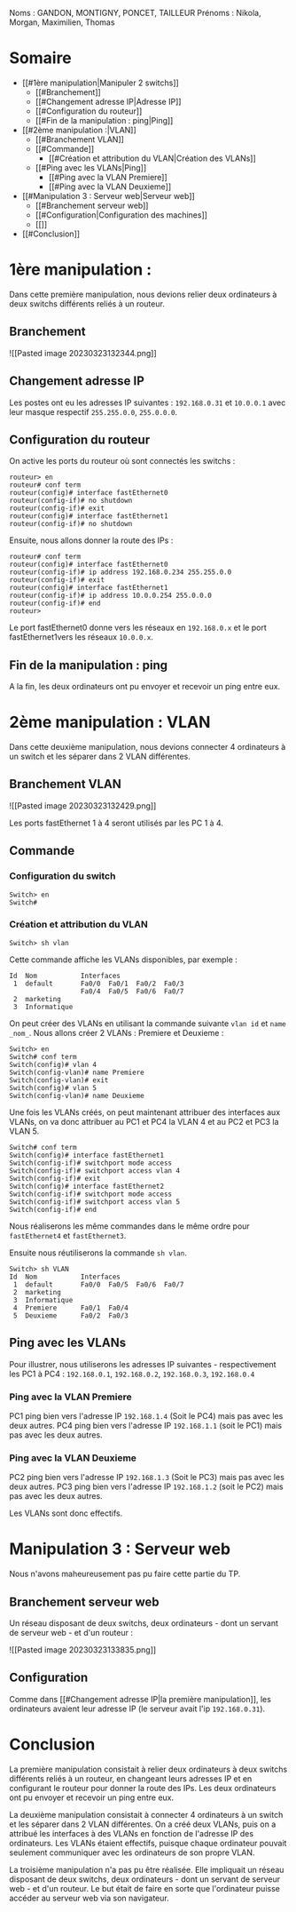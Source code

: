 Noms : GANDON, MONTIGNY, PONCET, TAILLEUR
Prénoms : Nikola, Morgan, Maximilien, Thomas

# Somaire
- [[#1ère manipulation|Manipuler 2 switchs]]
	- [[#Branchement]]
	- [[#Changement adresse IP|Adresse IP]]
	- [[#Configuration du routeur]]
	- [[#Fin de la manipulation : ping|Ping]]
- [[#2ème manipulation :|VLAN]]
	- [[#Branchement VLAN]]
	- [[#Commande]]
		- [[#Création et attribution du VLAN|Création des VLANs]]
	- [[#Ping avec les VLANs|Ping]]
		- [[#Ping avec la VLAN Premiere]]
		- [[#Ping avec la VLAN Deuxieme]]
- [[#Manipulation 3 : Serveur web|Serveur web]]
	- [[#Branchement serveur web]]
	- [[#Configuration|Configuration des machines]]
	- [[]]
- [[#Conclusion]]


# 1ère manipulation :
Dans cette première manipulation, nous devions relier deux ordinateurs à deux switchs différents reliés à un routeur. 
## Branchement
![[Pasted image 20230323132344.png]]
## Changement adresse IP

Les postes ont eu les adresses IP suivantes : ``192.168.0.31`` et ``10.0.0.1`` avec leur masque respectif ``255.255.0.0``, ``255.0.0.0``.

## Configuration du routeur

On active les ports du routeur où sont connectés les switchs :
```
routeur> en
routeur# conf term
routeur(config)# interface fastEthernet0
routeur(config-if)# no shutdown
routeur(config-if)# exit
routeur(config)# interface fastEthernet1
routeur(config-if)# no shutdown
```
Ensuite, nous allons donner la route des IPs :
```
routeur# conf term
routeur(config)# interface fastEthernet0
routeur(config-if)# ip address 192.168.0.234 255.255.0.0
routeur(config-if)# exit
routeur(config)# interface fastEthernet1
routeur(config-if)# ip address 10.0.0.254 255.0.0.0
routeur(config-if)# end
routeur>
```
Le port fastEthernet0 donne vers les réseaux en ``192.168.0.x`` et le port fastEthernet1vers les réseaux ``10.0.0.x``.
## Fin de la manipulation : ping
A la fin, les deux ordinateurs ont pu envoyer et recevoir un ping entre eux.

# 2ème manipulation : VLAN
Dans cette deuxième manipulation, nous devions connecter 4 ordinateurs à un switch et les séparer dans 2 VLAN différentes.

## Branchement VLAN

![[Pasted image 20230323132429.png]]

Les ports fastEthernet 1 à 4 seront utilisés par les PC 1 à 4.

## Commande
### Configuration du switch
```
Switch> en
Switch#
```
### Création et attribution du VLAN
```
Switch> sh vlan
```
Cette commande affiche les VLANs disponibles, par exemple :
```
Id  Nom           Interfaces
 1  default       Fa0/0  Fa0/1  Fa0/2  Fa0/3
 ­                 Fa0/4  Fa0/5  Fa0/6  Fa0/7
 2  marketing     
 3  Informatique  
```

On peut créer des VLANs en utilisant la commande suivante ``vlan id`` et ``name _nom_``. Nous allons créer 2 VLANs : Premiere et Deuxieme :
```
Switch> en
Switch# conf term
Switch(config)# vlan 4
Switch(config-vlan)# name Premiere
Switch(config-vlan)# exit
Switch(config)# vlan 5
Switch(config-vlan)# name Deuxieme
```

Une fois les VLANs créés, on peut maintenant attribuer des interfaces aux VLANs, on va donc attribuer au PC1 et PC4 la VLAN 4 et au PC2 et PC3 la VLAN 5.
```
Switch# conf term
Switch(config)# interface fastEthernet1
Switch(config-if)# switchport mode access
Switch(config-if)# switchport access vlan 4
Switch(config-if)# exit
Switch(config)# interface fastEthernet2
Switch(config-if)# switchport mode access
Switch(config-if)# switchport access vlan 5
Switch(config-if)# end
```
Nous réaliserons les même commandes dans le même ordre pour ``fastEthernet4`` et ``fastEthernet3``.

Ensuite nous réutiliserons la commande ``sh vlan``.
```
Switch> sh VLAN
Id  Nom           Interfaces
 1  default       Fa0/0  Fa0/5  Fa0/6  Fa0/7
 2  marketing     
 3  Informatique  
 4  Premiere      Fa0/1  Fa0/4
 5  Deuxieme      Fa0/2  Fa0/3
```

## Ping avec les VLANs
Pour illustrer, nous utiliserons les adresses IP suivantes - respectivement les PC1 à PC4 :
``192.168.0.1``, ``192.168.0.2``, ``192.168.0.3``, ``192.168.0.4``

### Ping avec la VLAN Premiere
PC1 ping bien vers l'adresse IP ``192.168.1.4`` (Soit le PC4) mais pas avec les deux autres.
PC4 ping bien vers l'adresse IP ``192.168.1.1`` (soit le PC1) mais pas avec les deux autres.

### Ping avec la VLAN Deuxieme
PC2 ping bien vers l'adresse IP ``192.168.1.3`` (Soit le PC3) mais pas avec les deux autres.
PC3 ping bien vers l'adresse IP ``192.168.1.2`` (soit le PC2) mais pas avec les deux autres.

Les VLANs sont donc effectifs.

# Manipulation 3 : Serveur web

Nous n'avons maheureusement pas pu faire cette partie du TP.

## Branchement serveur web

Un réseau disposant de deux switchs, deux ordinateurs - dont un servant de serveur web - et d'un routeur :

![[Pasted image 20230323133835.png]]

## Configuration
Comme dans [[#Changement adresse IP|la première manipulation]], les ordinateurs avaient leur adresse IP (le serveur avait l'ip ``192.168.0.31``).



# Conclusion

La première manipulation consistait à relier deux ordinateurs à deux switchs différents reliés à un routeur, en changeant leurs adresses IP et en configurant le routeur pour donner la route des IPs. Les deux ordinateurs ont pu envoyer et recevoir un ping entre eux.

La deuxième manipulation consistait à connecter 4 ordinateurs à un switch et les séparer dans 2 VLAN différentes. On a créé deux VLANs, puis on a attribué les interfaces à des VLANs en fonction de l'adresse IP des ordinateurs. Les VLANs étaient effectifs, puisque chaque ordinateur pouvait seulement communiquer avec les ordinateurs de son propre VLAN.

La troisième manipulation n'a pas pu être réalisée. Elle impliquait un réseau disposant de deux switchs, deux ordinateurs - dont un servant de serveur web - et d'un routeur. Le but était de faire en sorte que l'ordinateur puisse accéder au serveur web via son navigateur.